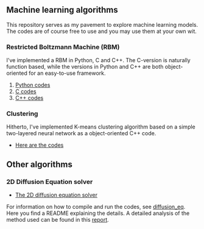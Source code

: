 ## Machine learning algorithms

This repository serves as my pavement to explore machine learning models. The codes are of course free to use and you may use them at your own wit.

### Restricted Boltzmann Machine (RBM)
I've implemented a RBM in Python, C and C++. The C-version is naturally function based, while the versions in Python and C++ are both object-oriented for an easy-to-use framework.

1. [Python codes](https://github.com/reneaas/MachineLearning/tree/master/RestrictedBoltzmannMachine/Python_codes)
2. [C codes](https://github.com/reneaas/MachineLearning/tree/master/RestrictedBoltzmannMachine/C_codes)
3. [C++ codes](https://github.com/reneaas/MachineLearning/tree/master/RestrictedBoltzmannMachine/Cpp_codes)

### Clustering
Hitherto, I've implemented K-means clustering algorithm based on a simple two-layered neural network as a object-oriented C++ code.

- [Here are the codes](https://github.com/reneaas/MachineLearning/tree/master/Clustering/Cpp_codes)

## Other algorithms

### 2D Diffusion Equation solver

- [The 2D diffusion equation solver ](https://github.com/reneaas/MachineLearning/blob/master/DiffusionEquation/diffusion_solver.cpp)

For information on how to compile and run the codes, see
[diffusion_eq](https://github.com/reneaas/MachineLearning/tree/master/DiffusionEquation). Here you find a README explaining the details.
A detailed analysis of the method used can be found in this [report](https://github.com/reneaas/ComputationalPhysics/blob/master/projects/project5/report/Project_5.pdf).
